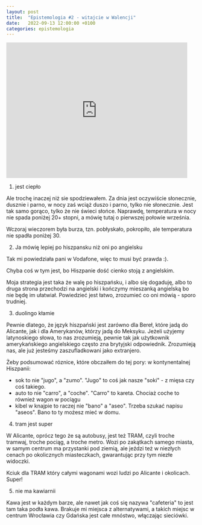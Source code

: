```yaml
---
layout: post
title:  "Epistemologia #2 - witajcie w Walencji"
date:   2022-09-13 12:00:00 +0100
categories: epistemologia
---
```


<iframe width="480" height="360" src="https://www.youtube.com/embed/tS1pLJJ3x7A" frameborder="0"> </iframe>

1. jest ciepło

Ale trochę inaczej niż sie spodziewałem. Za dnia jest oczywiście słonecznie, dusznie i parno, w nocy zaś wciąż duszo i parno, tylko nie słonecznie. Jest tak samo gorąco, tylko że nie świeci słońce. Naprawdę, temperatura w nocy nie spada poniżej 20+ stopni, a mówię tutaj o pierwszej połowie września.

Wczoraj wieczorem była burza, tzn. pobłyskało, pokropiło, ale temperatura nie spadła poniżej 30. 

2. Ja mówię lepiej po hiszpansku niż oni po angielsku

Tak mi powiedziała pani w Vodafone, więc to musi być prawda :).

Chyba coś w tym jest, bo Hiszpanie dość cienko stoją z angielskim.

Moja strategia jest taka że walę po hiszpańsku, i albo się dogaduję, albo to druga strona przechodzi na angielski i kończymy mieszanką angielską bo nie będę im ułatwiał. Powiedzieć jest łatwo, zrozumieć co oni mówią - sporo trudniej. 

3. duolingo kłamie

Pewnie dlatego, że język hiszpański jest zarówno dla Bereł, które jadą do Alicante, jak i dla Amerykanów, którzy jadą do Meksyku. Jeżeli użyjemy latynoskiego słowa, to nas zrozumieją, pewnie tak jak użytkownik amerykańskiego angielskiego często zna brytyjski odpowiednik. Zrozumieją nas, ale już jesteśmy zaszufladkowani jako extranjero.

Żeby podsumować róznice, które obczaiłem do tej pory: w kontynentalnej Hiszpanii:
* sok to nie "jugo", a "zumo". "Jugo" to coś jak nasze "soki" - z mięsa czy coś takiego.
* auto to nie "carro", a "coche". "Carro" to kareta. Chociaż coche to również wagon w pociągu
* kibel w knajpie to raczej nie "bano" a "aseo". Trzeba szukać napisu "aseos". Bano to ty możesz mieć w domu.


4. tram jest super

W Alicante, oprócz tego że są autobusy, jest też TRAM, czyli troche tramwaj, troche pociąg, a troche metro. Wozi po zakątkach samego miasta, w samym centrum ma przystanki pod ziemią, ale jeździ też w niezłych cenach po okolicznych miasteczkach, gwarantując przy tym niezłe widoczki.

Kciuk dla TRAM który całymi wagonami wozi ludzi po Alicante i okolicach. Super!

5. nie ma kawiarnii

Kawa jest w każdym barze, ale nawet jak coś się nazywa "cafeteria" to jest tam taka podła kawa. Brakuje mi miejsca z alternatywami, a takich miejsc w centrum Wrocławia czy Gdańska jest całe mnóstwo, włączając sieciówki.
